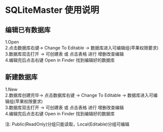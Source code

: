 # SQLiteMaster 使用说明

## 编辑已有数据库

1.Open   
2.点击数据库右键-> Change To Editable -> 数据库进入可编辑组(苹果权限要求)  
3.数据库双击打开 -> 可创建表 或 点击表格 进行 增删改查编辑   
4.编辑完后点击右键 Open in Finder 找到编辑好的数据库  


## 新建数据库

1.New  
2.数据库创建完毕-> 点击数据库右键 -> Change To Editable -> 数据库进入可编辑组(苹果权限要求)  
3.数据库双击打开 -> 可创建表 或 点击表格 进行 增删改查编辑   
4.编辑完后点击右键 Open in Finder 找到编辑好的数据库  

注: Public(ReadOnly)分组只能读取，Local(Editable)分组可编辑  

